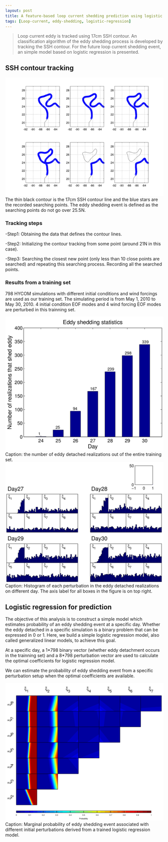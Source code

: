 ```yaml
---
layout: post
title: A feature-based loop current shedding prediction using logistic regression
tags: [Loop-current, eddy-shedding, logistic-regression]
---
```


> Loop current eddy is tracked using 17cm SSH contour. An classification algorithm 
> of the eddy shedding process is developed by tracking the SSH contour. For the 
> future loop current shedding event, an simple model based on logistic
> regression is presented.

## SSH contour tracking

<img src="/images/eddy-shedding/shedding_track.png">
The thin black contour is the 17cm SSH contour line and the blue stars are the
recorded searching points. The eddy shedding event is defined as the searching
points do not go over 25.5N.

### Tracking steps

-Step1:  Obtaining the data that defines the contour lines. 

-Step2:  Initializing the contour tracking from some point (around 21N in this case). 

-Step3: Searching the closest new point (only less than 10 close points are searched) 
and repeating this searching process. Recording all the searched points.


### Results from a training set
798 HYCOM simulations with different initial conditions and wind forcings
are used as our training set. The simulating period is from May 1, 2010 to May
30, 2010. 4 initial condition EOF modes and 4 wind forcing EOF modes are
perturbed in this trainning set.

<img src="/images/eddy-shedding/shedding_statistics.png">
Caption: the number of eddy detached realizations out of the entire training
set. 

<img src="/images/eddy-shedding/perturbation.png">
Caption: Histogram of each perturbation in the eddy detached realizations on
different day. The axis label for all boxes in the figure is on top right. 

## Logistic regression for prediction 
The objective of this analysis is to construct a simple model which estimates
probability of an eddy shedding event at a specific day.  Whether the eddy
detached in a specific simulation is a binary problem that can be expressed in 0
or 1. Here, we build a simple logistic regression model, also called generalized
linear models, to achieve this goal.

At a specific day, a 1\*798 binary vector (whether eddy detachment occurs in the
trainning set) and a 8\*798 perturbation vector are used to calculate the optimal
coefficients for logistic regression model.

We can estimate the probability of eddy shedding event from a specific
perturbation setup when the optimal coefficients are available.

<img src="/images/eddy-shedding/logistic_regression.png">
Caption: Marginal probability of eddy shedding event associated with different
initial perturbations derived from a trained logistic regression model.

